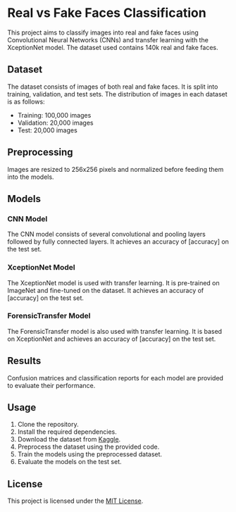 # Real vs Fake Faces Classification

This project aims to classify images into real and fake faces using Convolutional Neural Networks (CNNs) and transfer learning with the XceptionNet model. The dataset used contains 140k real and fake faces.

## Dataset

The dataset consists of images of both real and fake faces. It is split into training, validation, and test sets. The distribution of images in each dataset is as follows:

- Training: 100,000 images
- Validation: 20,000 images
- Test: 20,000 images

## Preprocessing

Images are resized to 256x256 pixels and normalized before feeding them into the models.

## Models

### CNN Model

The CNN model consists of several convolutional and pooling layers followed by fully connected layers. It achieves an accuracy of [accuracy] on the test set.

### XceptionNet Model

The XceptionNet model is used with transfer learning. It is pre-trained on ImageNet and fine-tuned on the dataset. It achieves an accuracy of [accuracy] on the test set.

### ForensicTransfer Model

The ForensicTransfer model is also used with transfer learning. It is based on XceptionNet and achieves an accuracy of [accuracy] on the test set.

## Results

Confusion matrices and classification reports for each model are provided to evaluate their performance.

## Usage

1. Clone the repository.
2. Install the required dependencies.
3. Download the dataset from [Kaggle](https://www.kaggle.com/xhlulu/140k-real-and-fake-faces).
4. Preprocess the dataset using the provided code.
5. Train the models using the preprocessed dataset.
6. Evaluate the models on the test set.

## License

This project is licensed under the [MIT License](LICENSE).

